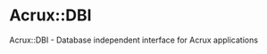 [//]: # ( README.md Sun 04 Feb 2024 14:31:41 MSK )

# Acrux::DBI

Acrux::DBI - Database independent interface for Acrux applications
